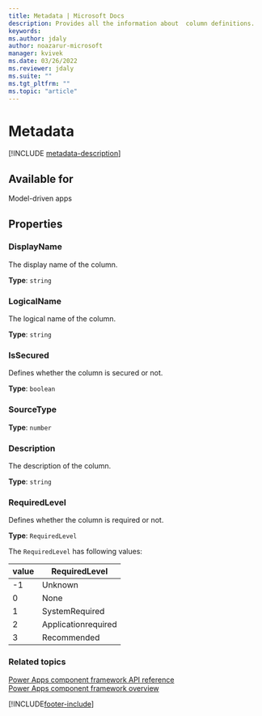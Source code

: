```yaml
---
title: Metadata | Microsoft Docs
description: Provides all the information about  column definitions.
keywords:
ms.author: jdaly
author: noazarur-microsoft
manager: kvivek
ms.date: 03/26/2022
ms.reviewer: jdaly
ms.suite: ""
ms.tgt_pltfrm: ""
ms.topic: "article"
---
```


# Metadata

[!INCLUDE [metadata-description](includes/metadata-description.md)]

## Available for 

Model-driven apps

## Properties

### DisplayName

The display name of the column.

**Type**: `string`

### LogicalName 

The logical name of the column.

**Type**: `string`

### IsSecured

Defines whether the column is secured or not.

**Type**: `boolean`

### SourceType

**Type**: `number`

### Description

The description of the column.

**Type**: `string`

### RequiredLevel

Defines whether the column is required or not.

**Type**: `RequiredLevel`

The `RequiredLevel` has following values:

|value|RequiredLevel|
|---|---|
|-1|Unknown|
|0|None|
|1|SystemRequired|
|2|Applicationrequired|
|3|Recommended|


### Related topics

[Power Apps component framework API reference](../reference/index.md)<br/>
[Power Apps component framework overview](../overview.md)

[!INCLUDE[footer-include](../../../includes/footer-banner.md)]